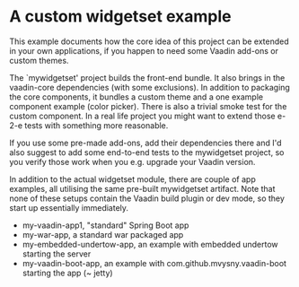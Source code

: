 # A custom widgetset example

This example documents how the core idea of this project can be extended in your own applications, if you happen to need some Vaadin add-ons or custom themes.

The `mywidgetset' project builds the front-end bundle. It also brings in the vaadin-core dependencies (with some exclusions). In addition to packaging the core components, it bundles a custom theme and a one example component example (color picker). There is also a trivial smoke test for the custom component. In a real life project you might want to extend those e-2-e tests with something more reasonable.

If you use some pre-made add-ons, add their dependencies there and I'd also suggest to add some end-to-end tests to the mywidgetset project, so you verify those work when you e.g. upgrade your Vaadin version.

In addition to the actual widgetset module, there are couple of app examples, all utilising the same pre-built mywidgetset artifact. Note that none of these setups contain the Vaadin build plugin or dev mode, so they start up essentially immediately.

 * my-vaadin-app1, "standard" Spring Boot app
 * my-war-app, a standard war packaged app
 * my-embedded-undertow-app, an example with embedded undertow starting the server
 * my-vaadin-boot-app, an example with com.github.mvysny.vaadin-boot starting the app (~ jetty)
